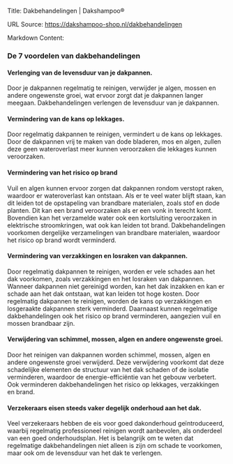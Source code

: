 Title: Dakbehandelingen | Dakshampoo®

URL Source: https://dakshampoo-shop.nl/dakbehandelingen

Markdown Content:
### De 7 voordelen van dakbehandelingen

#### Verlenging van de levensduur van je dakpannen.

Door je dakpannen regelmatig te reinigen, verwijder je algen, mossen en andere ongewenste groei, wat ervoor zorgt dat je dakpannen langer meegaan. Dakbehandelingen verlengen de levensduur van je dakpannen.

#### Vermindering van de kans op lekkages.

Door regelmatig dakpannen te reinigen, vermindert u de kans op lekkages. Door de dakpannen vrij te maken van dode bladeren, mos en algen, zullen deze geen wateroverlast meer kunnen veroorzaken die lekkages kunnen veroorzaken.

#### Vermindering van het risico op brand

Vuil en algen kunnen ervoor zorgen dat dakpannen rondom verstopt raken, waardoor er wateroverlast kan ontstaan. Als er te veel water blijft staan, kan dit leiden tot de opstapeling van brandbare materialen, zoals stof en dode planten. Dit kan een brand veroorzaken als er een vonk in terecht komt. Bovendien kan het verzamelde water ook een kortsluiting veroorzaken in elektrische stroomkringen, wat ook kan leiden tot brand. Dakbehandelingen voorkomen dergelijke verzamelingen van brandbare materialen, waardoor het risico op brand wordt verminderd.

#### Vermindering van verzakkingen en losraken van dakpannen.

Door regelmatig dakpannen te reinigen, worden er vele schades aan het dak voorkomen, zoals verzakkingen en het losraken van dakpannen. Wanneer dakpannen niet gereinigd worden, kan het dak inzakken en kan er schade aan het dak ontstaan, wat kan leiden tot hoge kosten. Door regelmatig dakpannen te reinigen, worden de kans op verzakkingen en losgeraakte dakpannen sterk verminderd. Daarnaast kunnen regelmatige dakbehandelingen ook het risico op brand verminderen, aangezien vuil en mossen brandbaar zijn.

#### Verwijdering van schimmel, mossen, algen en andere ongewenste groei.

Door het reinigen van dakpannen worden schimmel, mossen, algen en andere ongewenste groei verwijderd. Deze verwijdering voorkomt dat deze schadelijke elementen de structuur van het dak schaden of de isolatie verminderen, waardoor de energie-efficiëntie van het gebouw verbetert. Ook verminderen dakbehandelingen het risico op lekkages, verzakkingen en brand.

#### Verzekeraars eisen steeds vaker degelijk onderhoud aan het dak.

Veel verzekeraars hebben de eis voor goed dakonderhoud geïntroduceerd, waarbij regelmatig professioneel reinigen wordt aanbevolen, als onderdeel van een goed onderhoudsplan. Het is belangrijk om te weten dat regelmatige dakbehandelingen niet alleen is zijn om schade te voorkomen, maar ook om de levensduur van het dak te verlengen.
